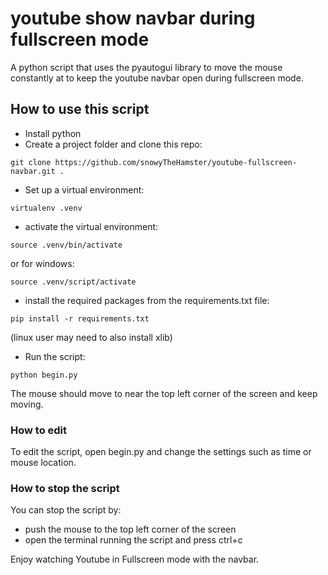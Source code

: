 # youtube show navbar during fullscreen mode

A python script that uses the pyautogui library to move the mouse constantly at to keep the youtube navbar open during fullscreen mode.

## How to use this script

- Install python
- Create a project folder and clone this repo:

```
git clone https://github.com/snowyTheHamster/youtube-fullscreen-navbar.git .
```

- Set up a virtual environment:

```
virtualenv .venv
```

- activate the virtual environment:

```
source .venv/bin/activate
```

or for windows:

```
source .venv/script/activate
```

- install the required packages from the requirements.txt file:

```
pip install -r requirements.txt
```

(linux user may need to also install xlib)

- Run the script:

```
python begin.py
```

The mouse should move to near the top left corner of the screen and keep moving.

### How to edit

To edit the script, open begin.py and change the settings such as time or mouse location.


### How to stop the script

You can stop the script by:

- push the mouse to the top left corner of the screen
- open the terminal running the script and press ctrl+c

Enjoy watching Youtube in Fullscreen mode with the navbar.